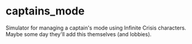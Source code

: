 # captains_mode

Simulator for managing a captain's mode using Infinite Crisis
characters. Maybe some day they'll add this themselves (and lobbies).
